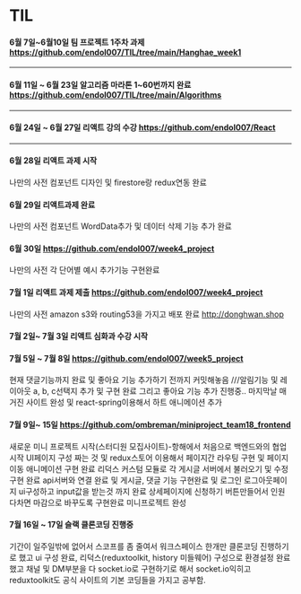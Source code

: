# TIL

####  6월 7일~6월10일 팀 프로젝트 1주차 과제 https://github.com/endol007/TIL/tree/main/Hanghae_week1

<hr/>

####  6월 11일 ~ 6월 23일 알고리즘 마라톤 1~60번까지 완료 https://github.com/endol007/TIL/tree/main/Algorithms 

<hr/>

####  6월 24일 ~ 6월 27일 리액트 강의 수강 https://github.com/endol007/React

<hr/>

####  6월 28일 리액트 과제 시작 
나만의 사전 컴포넌트 디자인 및 firestore랑 redux연동 완료  
####  6월 29일 리액트과제 완료 
나만의 사전 컴포넌트 WordData추가 및 데이터 삭제 기능 추가 완료
####  6월 30일 https://github.com/endol007/week4_project
나만의 사전 각 단어별 예시 추가기능 구현완료
####  7월 1일 리액트 과제 제출 https://github.com/endol007/week4_project
나만의 사전 amazon s3와 routing53을 가지고 배포 완료 http://donghwan.shop

#### 7월 2일~ 7월 3일 리액트 심화과 수강 시작

#### 7월 5일 ~ 7월 8일 https://github.com/endol007/week5_project
현재 댓글기능까지 완료 및 좋아요 기능 추가하기 전까지 커밋해놓음 ///알림기능 및 레이아웃 a, b, c선택지 추가 및 구현 완료 그리고 좋아요 기능 추가 진행중..
마지막날 매거진 사이트 완성 및 react-spring이용해서 하트 애니메이션 추가
#### 7월 9일~ 15일 https://github.com/ombreman/miniproject_team18_frontend
새로운 미니 프로젝트 시작(스터디원 모집사이트)-항해에서 처음으로 백엔드와의 협업 시작
UI페이지 구성 짜는 것 및 redux스토어 이용해서 페이지간 라우팅 구현 및 페이지 이동 애니메이션 구현 완료
리덕스 커스텀 모듈로 각 게시글 서버에서 불러오기 및 수정 구현 완료
api서버와 연결 완료 및 게시글, 댓글 기능 구현완료 및 로그인 로그아웃페이지 ui구성하고 input값을 받는것 까지 완료
상세페이지에 신청하기 버튼만들어서 인원 다차면 마감으로 바꾸도록 구현완료
미니프로젝트 완성

#### 7월 16일 ~ 17일 슬랙 클론코딩 진행중
기간이 일주일밖에 없어서 스코프를 좀 줄여서 워크스페이스 한개만 클론코딩 진행하기로 했고 ui 구성 완료, 리덕스(reduxtoolkit, history 미들웨어) 구성으로 환경설정 완료했고
채널 및 DM부분을 다 socket.io로 구현하기로 해서 socket.io익히고 reduxtoolkit도 공식 사이트의 기본 코딩들을 가지고 공부함.
